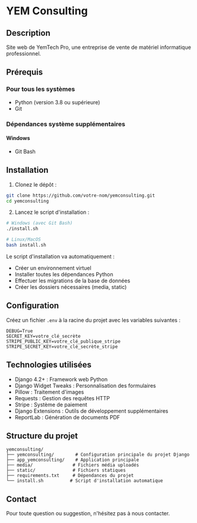 # YEM Consulting

## Description
Site web de YemTech Pro, une entreprise de vente de matériel informatique professionnel.

## Prérequis

### Pour tous les systèmes
- Python (version 3.8 ou supérieure)
- Git

### Dépendances système supplémentaires

#### Windows
- Git Bash

## Installation

1. Clonez le dépôt :
```bash
git clone https://github.com/votre-nom/yemconsulting.git
cd yemconsulting
```

2. Lancez le script d'installation :
```bash
# Windows (avec Git Bash)
./install.sh

# Linux/MacOS
bash install.sh
```

Le script d'installation va automatiquement :
- Créer un environnement virtuel
- Installer toutes les dépendances Python
- Effectuer les migrations de la base de données
- Créer les dossiers nécessaires (media, static)

## Configuration

Créez un fichier `.env` à la racine du projet avec les variables suivantes :
```env
DEBUG=True
SECRET_KEY=votre_clé_secrète
STRIPE_PUBLIC_KEY=votre_clé_publique_stripe
STRIPE_SECRET_KEY=votre_clé_secrète_stripe
```

## Technologies utilisées
- Django 4.2+ : Framework web Python
- Django Widget Tweaks : Personnalisation des formulaires
- Pillow : Traitement d'images
- Requests : Gestion des requêtes HTTP
- Stripe : Système de paiement
- Django Extensions : Outils de développement supplémentaires
- ReportLab : Génération de documents PDF

## Structure du projet
```
yemconsulting/
├── yemconsulting/        # Configuration principale du projet Django
├── app_yemconsulting/    # Application principale
├── media/               # Fichiers média uploadés
├── static/              # Fichiers statiques
├── requirements.txt     # Dépendances du projet
└── install.sh          # Script d'installation automatique
```

## Contact
Pour toute question ou suggestion, n'hésitez pas à nous contacter. 